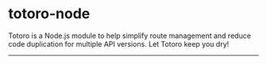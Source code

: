 totoro-node
===================

Totoro is a Node.js module to help simplify route management and reduce code duplication for multiple API versions. Let Totoro keep you dry!

----------
